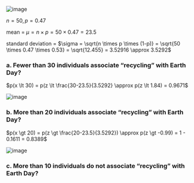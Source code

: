 
![image](https://github.com/user-attachments/assets/bede496c-3c9e-4c56-b793-8f2f5b6e982e)

$n = 50,  p = 0.47$

mean = $\mu = n \times p = 50 \times 0.47 = 23.5$

standard deviation = $\sigma = \sqrt{n \times p \times (1-p)} = \sqrt{50 \times 0.47 \times 0.53} = \sqrt{12.455} = 3.52916 \approx 3.5292$


### a. Fewer than 30 individuals associate “recycling” with Earth Day?

$p(x \lt 30) = p(z \lt \frac{30-23.5}{3.5292} \approx p(z \lt 1.84) = 0.9671$

![image](https://github.com/user-attachments/assets/2a6e844c-e8b4-40ee-8fd1-b2b4999fb21f)


### b. More than 20 individuals associate “recycling” with Earth Day?

$p(x \gt 20) = p(z \gt \frac{20-23.5}{3.5292}) \approx p(z \gt -0.99) = 1 - 0.1611 = 0.8389$

![image](https://github.com/user-attachments/assets/5defe69c-7038-42e8-bc15-6db5504aa6a6)


### c. More than 10 individuals do not associate “recycling” with Earth Day?
